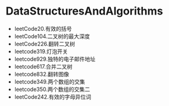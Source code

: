 # DataStructuresAndAlgorithms
 - leetCode20.有效的括号
 - leetCode104.二叉树的最大深度
 - leetCode226.翻转二叉树
 - leetcode319.灯泡开关
 - leetcode929.独特的电子邮件地址
 - leetcode617.合并二叉树
 - leetcode832.翻转图像
 - leetcode349.两个数组的交集
 - leetcode350.两个数组的交集二
 - leetCode242.有效的字母异位词

